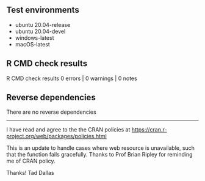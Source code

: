 ## Test environments

* ubuntu 20.04-release
* ubuntu 20.04-devel
* windows-latest
* macOS-latest


## R CMD check results

R CMD check results
0 errors | 0 warnings | 0 notes


## Reverse dependencies

There are no reverse dependencies


---

I have read and agree to the the CRAN
policies at https://cran.r-project.org/web/packages/policies.html

This is an update to handle cases where web resource is unavailable, such that the function fails gracefully. Thanks to Prof Brian Ripley for reminding me of CRAN policy. 

Thanks!
Tad Dallas
